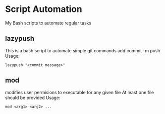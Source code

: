 # Script Automation
My Bash scripts to automate regular tasks

## lazypush
This is a bash script to automate simple git commands
add
commit -m
push
Usage:
```
lazypush "<commit message>"
```

## mod
modifies user permisions to executable for any given file
At least one file should be provided
Usage:
```
mod <arg1> <arg2> ...
```
